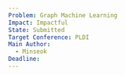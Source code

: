 ```yaml
---
Problem: Graph Machine Learning
Impact: Impactful
State: Submitted
Target Conference: PLDI
Main Author:
  - Minseok
Deadline:
---
```

